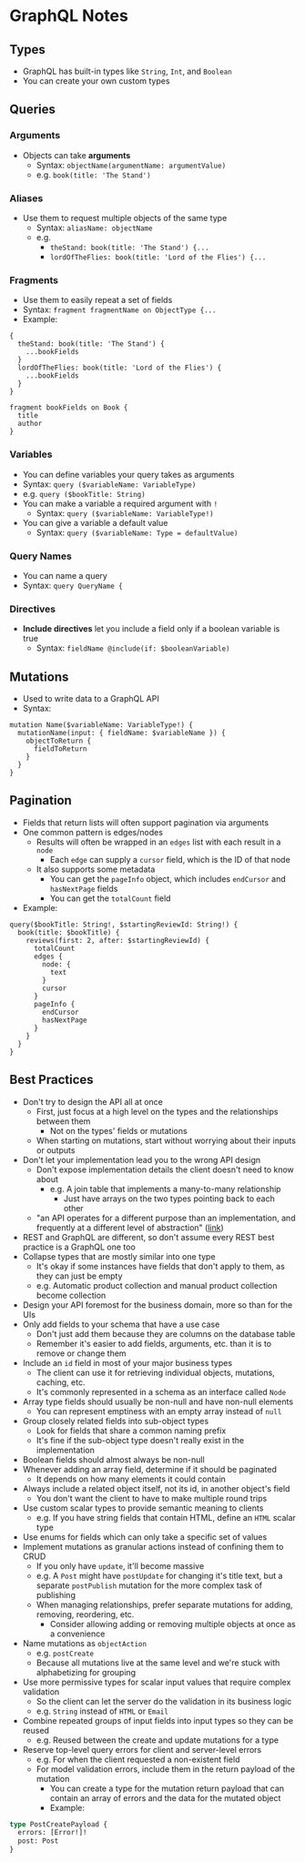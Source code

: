 # GraphQL Notes

## Types

* GraphQL has built-in types like `String`, `Int`, and `Boolean`
* You can create your own custom types

## Queries

### Arguments

* Objects can take **arguments**
  * Syntax: `objectName(argumentName: argumentValue)`
  * e.g. `book(title: 'The Stand')`

### Aliases

* Use them to request multiple objects of the same type
  * Syntax: `aliasName: objectName`
  * e.g.
    * `theStand: book(title: 'The Stand') {...`
    * `lordOfTheFlies: book(title: 'Lord of the Flies') {...`

### Fragments

* Use them to easily repeat a set of fields
* Syntax: `fragment fragmentName on ObjectType {...`
* Example:

```
{
  theStand: book(title: 'The Stand') {
    ...bookFields
  }
  lordOfTheFlies: book(title: 'Lord of the Flies') {
    ...bookFields
  }
}

fragment bookFields on Book {
  title
  author
}
```

### Variables

* You can define variables your query takes as arguments
* Syntax: `query ($variableName: VariableType)`
* e.g. `query ($bookTitle: String)`
* You can make a variable a required argument with `!`
  * Syntax: `query ($variableName: VariableType!)`
* You can give a variable a default value
  * Syntax: `query ($variableName: Type = defaultValue)`

### Query Names

* You can name a query
* Syntax: `query QueryName {`

### Directives

* **Include directives** let you include a field only if a boolean variable is true
  * Syntax: `fieldName @include(if: $booleanVariable)`

## Mutations

* Used to write data to a GraphQL API
* Syntax:

```
mutation Name($variableName: VariableType!) {
  mutationName(input: { fieldName: $variableName }) {
    objectToReturn {
      fieldToReturn
    }
  }
}
```

## Pagination

* Fields that return lists will often support pagination via arguments
* One common pattern is edges/nodes
  * Results will often be wrapped in an `edges` list with each result in a `node`
    * Each `edge` can supply a `cursor` field, which is the ID of that node
  * It also supports some metadata
    * You can get the `pageInfo` object, which includes `endCursor` and `hasNextPage` fields
    * You can get the `totalCount` field
* Example:

```
query($bookTitle: String!, $startingReviewId: String!) {
  book(title: $bookTitle) {
    reviews(first: 2, after: $startingReviewId) {
      totalCount
      edges {
        node: {
          text
        }
        cursor
      }
      pageInfo {
        endCursor
        hasNextPage
      }
    }
  }
}
```

## Best Practices

* Don't try to design the API all at once
  * First, just focus at a high level on the types and the relationships between them
    * Not on the types' fields or mutations
  * When starting on mutations, start without worrying about their inputs or outputs
* Don't let your implementation lead you to the wrong API design
  * Don't expose implementation details the client doesn't need to know about
    * e.g. A join table that implements a many-to-many relationship
      * Just have arrays on the two types pointing back to each other
  * "an API operates for a different purpose than an implementation, and frequently at a different
    level of abstraction" ([link][shopify-graphql-design-tutorial])
* REST and GraphQL are different, so don't assume every REST best practice is a GraphQL one too
* Collapse types that are mostly similar into one type
  * It's okay if some instances have fields that don't apply to them, as they can just be empty
  * e.g. Automatic product collection and manual product collection become collection
* Design your API foremost for the business domain, more so than for the UIs
* Only add fields to your schema that have a use case
  * Don't just add them because they are columns on the database table
  * Remember it's easier to add fields, arguments, etc. than it is to remove or change them
* Include an `id` field in most of your major business types
  * The client can use it for retrieving individual objects, mutations, caching, etc.
  * It's commonly represented in a schema as an interface called `Node`
* Array type fields should usually be non-null and have non-null elements
  * You can represent emptiness with an empty array instead of `null`
* Group closely related fields into sub-object types
  * Look for fields that share a common naming prefix
  * It's fine if the sub-object type doesn't really exist in the implementation
* Boolean fields should almost always be non-null
* Whenever adding an array field, determine if it should be paginated
  * It depends on how many elements it could contain
* Always include a related object itself, not its id, in another object's field
  * You don't want the client to have to make multiple round trips
* Use custom scalar types to provide semantic meaning to clients
  * e.g. If you have string fields that contain HTML, define an `HTML` scalar type
* Use enums for fields which can only take a specific set of values
* Implement mutations as granular actions instead of confining them to CRUD
  * If you only have `update`, it'll become massive
  * e.g. A `Post` might have `postUpdate` for changing it's title text, but a separate `postPublish`
    mutation for the more complex task of publishing
  * When managing relationships, prefer separate mutations for adding, removing, reordering, etc.
    * Consider allowing adding or removing multiple objects at once as a convenience
* Name mutations as `objectAction`
  * e.g. `postCreate`
  * Because all mutations live at the same level and we're stuck with alphabetizing for grouping
* Use more permissive types for scalar input values that require complex validation
  * So the client can let the server do the validation in its business logic
  * e.g. `String` instead of `HTML` or `Email`
* Combine repeated groups of input fields into input types so they can be reused
  * e.g. Reused between the create and update mutations for a type
* Reserve top-level query errors for client and server-level errors
  * e.g. For when the client requested a non-existent field
  * For model validation errors, include them in the return payload of the mutation
    * You can create a type for the mutation return payload that can contain an array of errors and
      the data for the mutated object
    * Example:

```graphql
type PostCreatePayload {
  errors: [Error!]!
  post: Post
}
```

[shopify-graphql-design-tutorial]: https://github.com/Shopify/graphql-design-tutorial
